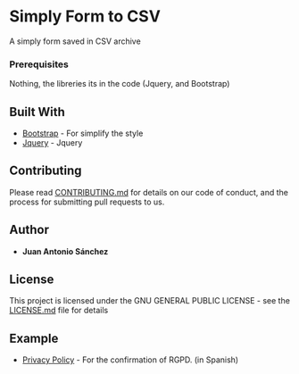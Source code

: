 # Simply Form to CSV

A simply form saved in CSV archive

### Prerequisites

Nothing, the libreries its in the code (Jquery, and Bootstrap)


## Built With

* [Bootstrap](https://getbootstrap.com/) - For simplify the style
* [Jquery](https://jquery.com/) - Jquery

## Contributing

Please read [CONTRIBUTING.md](https://gist.github.com/PurpleBooth/b24679402957c63ec426) for details on our code of conduct, and the process for submitting pull requests to us.

## Author

* **Juan Antonio Sánchez** 

## License

This project is licensed under the GNU GENERAL PUBLIC LICENSE - see the [LICENSE.md](LICENSE.md) file for details

## Example

* [Privacy Policy](http://tec1.es/politica-privacidad/) - For the confirmation of RGPD. (in Spanish)